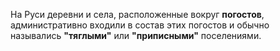 На Руси деревни и села, расположенные вокруг **погостов**, административно входили в состав этих погостов и обычно назывались **"тяглыми"** или **"приписными"** поселениями.
